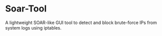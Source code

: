 # Soar-Tool
A lightweight SOAR-like GUI tool to detect and block brute-force IPs from system logs using iptables.

